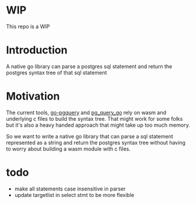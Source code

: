 # WIP

This repo is a WIP

# Introduction

A native go library can parse a postgres sql statement and return the postgres syntax tree of that sql statement

# Motivation

The current tools, [go-pgquery](https://github.com/wasilibs/go-pgquery?tab=readme-ov-file) and [pg_query_go](https://github.com/pganalyze/pg_query_go) rely on wasm and underlying c files to build the syntax tree. That might work for some folks but it's also a heavy handed approach that might take up too much memory.

So we want to write a native go library that can parse a sql statement represented as a string and return the postgres syntax tree without having to worry about building a wasm module with c files.

# todo

- make all statements case insensitive in parser
- update targetlist in select stmt to be more flexible
